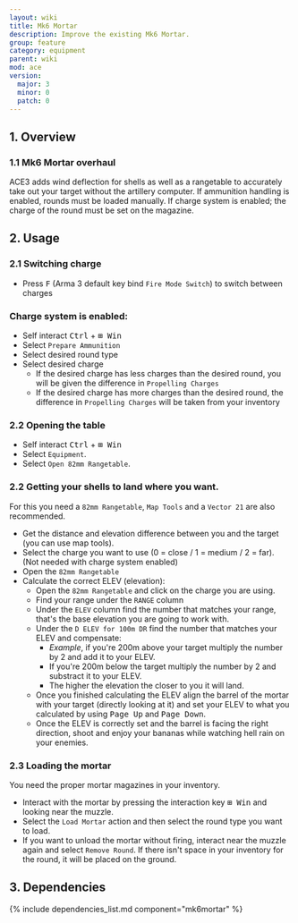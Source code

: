 ```yaml
---
layout: wiki
title: Mk6 Mortar
description: Improve the existing Mk6 Mortar.
group: feature
category: equipment
parent: wiki
mod: ace
version:
  major: 3
  minor: 0
  patch: 0
---
```


## 1. Overview

### 1.1 Mk6 Mortar overhaul
ACE3 adds wind deflection for shells as well as a rangetable to accurately take out your target without the artillery computer. If ammunition handling is enabled, rounds must be loaded manually. If charge system is enabled; the charge of the round must be set on the magazine.


## 2. Usage

### 2.1 Switching charge
- Press <kbd>F</kbd> (Arma 3 default key bind `Fire Mode Switch`) to switch between charges

### Charge system is enabled:
- Self interact <kbd>Ctrl</kbd> + <kbd>⊞&nbsp;Win</kbd>
- Select `Prepare Ammunition`
- Select desired round type
- Select desired charge
    - If the desired charge has less charges than the desired round, you will be given the difference in `Propelling Charges`
    - If the desired charge has more charges than the desired round, the difference in `Propelling Charges` will be taken from your inventory 

### 2.2 Opening the table
- Self interact <kbd>Ctrl</kbd> + <kbd>⊞&nbsp;Win</kbd>
- Select `Equipment`.
- Select `Open 82mm Rangetable`.

### 2.2 Getting your shells to land where you want.
For this you need a `82mm Rangetable`, `Map Tools` and a `Vector 21` are also recommended.


- Get the distance and elevation difference between you and the target (you can use map tools).
- Select the charge you want to use (0 = close / 1 = medium  / 2 = far). (Not needed with charge system enabled)
- Open the `82mm Rangetable`
- Calculate the correct ELEV (elevation):
  - Open the `82mm Rangetable` and click on the charge you are using.
  - Find your range under the `RANGE` column
  - Under the `ELEV` column find the number that matches your range, that's the base elevation you are going to work with.
  - Under the `D ELEV for 100m DR` find the number that matches your ELEV and compensate:
     - _Example_, if you're 200m above your target multiply the number by 2 and add it to your ELEV.
     - If you're 200m below the target multiply the number by 2 and substract it to your ELEV.
      - The higher the elevation the closer to you it will land.
  - Once you finished calculating the ELEV align the barrel of the mortar with your target (directly looking at it) and set your ELEV to what you calculated by using <kbd>Page Up</kbd> and <kbd>Page Down</kbd>.
  - Once the ELEV is correctly set and the barrel is facing the right direction, shoot and enjoy your bananas while watching hell rain on your enemies.


### 2.3 Loading the mortar
You need the proper mortar magazines in your inventory.


- Interact with the mortar by pressing the interaction key <kbd>⊞&nbsp;Win</kbd> and looking near the muzzle.
- Select the `Load Mortar` action and then select the round type you want to load.
- If you want to unload the mortar without firing, interact near the muzzle again and select `Remove Round`. If there isn't space in your inventory for the round, it will be placed on the ground.

## 3. Dependencies

{% include dependencies_list.md component="mk6mortar" %}
